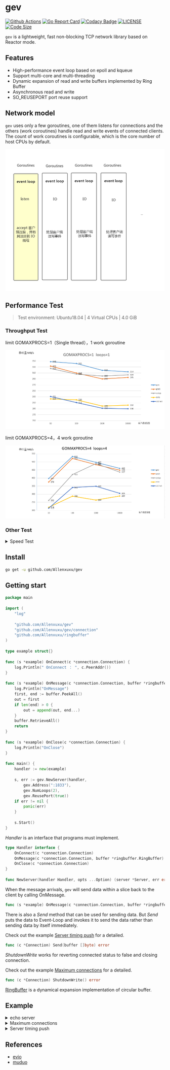 # gev

[![Github Actions](https://github.com/Allenxuxu/gev/workflows/CI/badge.svg)](https://github.com/Allenxuxu/gev/actions)
[![Go Report Card](https://goreportcard.com/badge/github.com/Allenxuxu/gev)](https://goreportcard.com/report/github.com/Allenxuxu/gev)
[![Codacy Badge](https://api.codacy.com/project/badge/Grade/a2a55fe9c0c443e198f588a6c8026cd0)](https://www.codacy.com/manual/Allenxuxu/gev?utm_source=github.com&amp;utm_medium=referral&amp;utm_content=Allenxuxu/gev&amp;utm_campaign=Badge_Grade)
[![LICENSE](https://img.shields.io/badge/LICENSE-MIT-blue)](https://github.com/Allenxuxu/gev/blob/master/LICENSE)
[![Code Size](https://img.shields.io/github/languages/code-size/Allenxuxu/gev.svg?style=flat)](https://img.shields.io/github/languages/code-size/Allenxuxu/gev.svg?style=flat)

`gev` is a lightweight, fast non-blocking TCP network library based on Reactor mode.

## Features

- High-performance event loop based on epoll and kqueue
- Support multi-core and multi-threading
- Dynamic expansion of read and write buffers implemented by Ring Buffer
- Asynchronous read and write
- SO_REUSEPORT port reuse support

## Network model

`gev` uses only a few goroutines, one of them listens for connections and the others (work coroutines) handle read and write events of connected clients. The count of work coroutines is configurable, which is the core number of host CPUs by default.

![image](benchmarks/out/reactor.png)

## Performance Test

> Test environment: Ubuntu18.04 | 4 Virtual CPUs | 4.0 GiB

### Throughput Test

limit GOMAXPROCS=1（Single thread），1 work goroutine

![image](benchmarks/out/gev11.png)

limit GOMAXPROCS=4，4 work goroutine

![image](benchmarks/out/gev44.png)

### Other Test

<details>
  <summary> Speed ​​Test </summary>

Compared with the simple performance of similar libraries, the pressure measurement method is the same as the evio project.

- gnet
- eviop
- evio
- net (StdLib)

limit GOMAXPROCS=1，1 work goroutine

![image](benchmarks/out/echo-1c-1loops.png)

limit GOMAXPROCS=1，4 work goroutine

![image](benchmarks/out/echo-1c-4loops.png)

limit GOMAXPROCS=4，4 work goroutine

![image](benchmarks/out/echo-4c-4loops.png)

</details>

## Install

```bash
go get -u github.com/Allenxuxu/gev
```

## Getting start

```go
package main

import (
	"log"

	"github.com/Allenxuxu/gev"
	"github.com/Allenxuxu/gev/connection"
	"github.com/Allenxuxu/ringbuffer"
)

type example struct{}

func (s *example) OnConnect(c *connection.Connection) {
	log.Println(" OnConnect ： ", c.PeerAddr())
}

func (s *example) OnMessage(c *connection.Connection, buffer *ringbuffer.RingBuffer) (out []byte) {
	log.Println("OnMessage")
	first, end := buffer.PeekAll()
	out = first
	if len(end) > 0 {
		out = append(out, end...)
	}
	buffer.RetrieveAll()
	return
}

func (s *example) OnClose(c *connection.Connection) {
	log.Println("OnClose")
}

func main() {
	handler := new(example)

	s, err := gev.NewServer(handler,
		gev.Address(":1833"),
		gev.NumLoops(2),
		gev.ReusePort(true))
	if err != nil {
		panic(err)
	}

	s.Start()
}
```

*Handler* is an interface that programs must implement.

```go
type Handler interface {
	OnConnect(c *connection.Connection)
	OnMessage(c *connection.Connection, buffer *ringbuffer.RingBuffer) []byte
	OnClose(c *connection.Connection)
}

func NewServer(handler Handler, opts ...Option) (server *Server, err error) {
```

When the message arrivals, `gev` will send data within a slice back to the client by calling OnMessage.

```go
func (s *example) OnMessage(c *connection.Connection, buffer *ringbuffer.RingBuffer) (out []byte)
```

There is also a *Send* method that can be used for sending data. But *Send* puts the data to Event-Loop and invokes it to send the data rather than sending data by itself immediately.

Check out the example [Server timing push](example/pushmessage/main.go) for a detailed.

```go
func (c *Connection) Send(buffer []byte) error
```

*ShutdownWrite* works for reverting connected status to false and closing connection.

Check out the example [Maximum connections](example/maxconnection/main.go) for a detailed.

```go
func (c *Connection) ShutdownWrite() error
```

[RingBuffer](https://github.com/Allenxuxu/ringbuffer) is a dynamical expansion implementation of circular buffer.

## Example

<details>
  <summary> echo server</summary>

```go
package main

import (
	"flag"
	"strconv"
	"log"

	"github.com/Allenxuxu/gev"
	"github.com/Allenxuxu/gev/connection"
	"github.com/Allenxuxu/ringbuffer"
)

type example struct{}

func (s *example) OnConnect(c *connection.Connection) {
	log.Println(" OnConnect ： ", c.PeerAddr())
}
func (s *example) OnMessage(c *connection.Connection, buffer *ringbuffer.RingBuffer) (out []byte) {
	//log.Println("OnMessage")
	first, end := buffer.PeekAll()
	out = first
	if len(end) > 0 {
		out = append(out, end...)
	}
	buffer.RetrieveAll()
	return
}

func (s *example) OnClose() {
	log.Println("OnClose")
}

func main() {
	handler := new(example)
	var port int
	var loops int

	flag.IntVar(&port, "port", 1833, "server port")
	flag.IntVar(&loops, "loops", -1, "num loops")
	flag.Parse()

	s, err := gev.NewServer(handler,
		gev.Network("tcp"),
		gev.Address(":"+strconv.Itoa(port)),
		gev.NumLoops(loops))
	if err != nil {
		panic(err)
	}

	s.Start()
}
```

</details>

<details>
  <summary> Maximum connections </summary>

```go
package main

import (
	"log"

	"github.com/Allenxuxu/gev"
	"github.com/Allenxuxu/gev/connection"
	"github.com/Allenxuxu/ringbuffer"
	"github.com/Allenxuxu/toolkit/sync/atomic"
)

type Server struct {
	clientNum     atomic.Int64
	maxConnection int64
	server        *gev.Server
}

func New(ip, port string, maxConnection int64) (*Server, error) {
	var err error
	s := new(Server)
	s.maxConnection = maxConnection
	s.server, err = gev.NewServer(s,
		gev.Address(ip+":"+port))
	if err != nil {
		return nil, err
	}

	return s, nil
}

func (s *Server) Start() {
	s.server.Start()
}

func (s *Server) Stop() {
	s.server.Stop()
}

func (s *Server) OnConnect(c *connection.Connection) {
	s.clientNum.Add(1)
	log.Println(" OnConnect ： ", c.PeerAddr())

	if s.clientNum.Get() > s.maxConnection {
		_ = c.ShutdownWrite()
		log.Println("Refused connection")
		return
	}
}
func (s *Server) OnMessage(c *connection.Connection, buffer *ringbuffer.RingBuffer) (out []byte) {
	log.Println("OnMessage")
	first, end := buffer.PeekAll()
	out = first
	if len(end) > 0 {
		out = append(out, end...)
	}
	buffer.RetrieveAll()
	return
}

func (s *Server) OnClose() {
	s.clientNum.Add(-1)
	log.Println("OnClose")
}

func main() {
	s, err := New("", "1833", 1)
	if err != nil {
		panic(err)
	}
	defer s.Stop()

	s.Start()
}
```

</details>

<details>
  <summary> Server timing push </summary>

```go
package main

import (
	"container/list"
	"github.com/Allenxuxu/gev"
	"github.com/Allenxuxu/gev/connection"
	"github.com/Allenxuxu/ringbuffer"
	"log"
	"sync"
	"time"
)

type Server struct {
	conn   *list.List
	mu     sync.RWMutex
	server *gev.Server
}

func New(ip, port string) (*Server, error) {
	var err error
	s := new(Server)
	s.conn = list.New()
	s.server, err = gev.NewServer(s,
		gev.Address(ip+":"+port))
	if err != nil {
		return nil, err
	}

	return s, nil
}

func (s *Server) Start() {
	s.server.RunEvery(1*time.Second, s.RunPush)
	s.server.Start()
}

func (s *Server) Stop() {
	s.server.Stop()
}

func (s *Server) RunPush() {
	var next *list.Element

	s.mu.RLock()
	defer s.mu.RUnlock()

	for e := s.conn.Front(); e != nil; e = next {
		next = e.Next()

		c := e.Value.(*connection.Connection)
		_ = c.Send([]byte("hello\n"))
	}
}

func (s *Server) OnConnect(c *connection.Connection) {
	log.Println(" OnConnect ： ", c.PeerAddr())

	s.mu.Lock()
	e := s.conn.PushBack(c)
	s.mu.Unlock()
	c.SetContext(e)
}
func (s *Server) OnMessage(c *connection.Connection, buffer *ringbuffer.RingBuffer) (out []byte) {
	log.Println("OnMessage")
	first, end := buffer.PeekAll()
	out = first
	if len(end) > 0 {
		out = append(out, end...)
	}
	buffer.RetrieveAll()
	return
}

func (s *Server) OnClose(c *connection.Connection) {
	log.Println("OnClose")
	e := c.Context().(*list.Element)

	s.mu.Lock()
	s.conn.Remove(e)
	s.mu.Unlock()
}

func main() {
	s, err := New("", "1833")
	if err != nil {
		panic(err)
	}
	defer s.Stop()

	s.Start()
}
```

</details>

## References

- [evio](https://github.com/tidwall/evio)
- [muduo](https://github.com/chenshuo/muduo)
